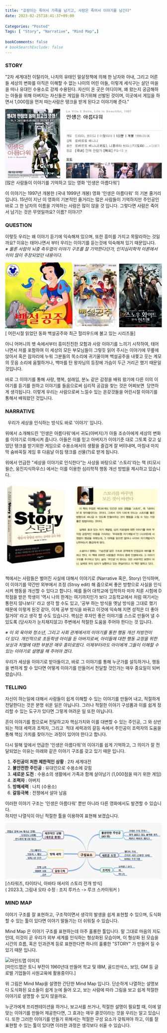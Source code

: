 ```yaml
---
title: "호랑이는 죽어서 가죽을 남기고, 사람은 죽어서 이야기를 남긴다"
date: 2023-02-25T18:41:37+09:00

Categories: "Posted"
Tags: [ "Story", "Narrative", "Mind Map",]

bookComments: false
# bookSearchExclude: false
---
```


### STORY 
"2차 세계대전 이탈리아, 나치의 유태인 말살정책에 의해 한 남자와 아내, 그리고 어른들 세상의 변화를 아직은 이해할 수 없는 나이의 어린 아들, 이렇게 세식구는 살던 마을을 떠나 유대인 수용소로 강제 수용된다. 자신이 온 곳은 어디이며, 왜 왔는지 궁금해하는 아들을 위해 아버지는 자신들은 게임을 하기위해 선발된 것이며, 이곳에서 게임을 하면서 1,000점을 먼저 따는사람은 탱크을 받게 된다고 이야기해 준다."  

![영화 인생은 아름다워 이미지](story1.png "출처 네이버 영화 사이트")  
[많은 사람들이 이야기를 기억하고 있는 영화 '인생은 아름다워']  

이 이야기는 1997년 개봉한 (국내 1999년 개봉) 영화 '인생은 아름다워' 의 기본 줄거리 입니다. 15년이 지난 이 영화의 기본적인 줄거리는 많은 사람들이 기억하지만 주인공인 바로 그 한 남자의 이름을 기억하는 사람은 많이 않을 것 입니다. 그렇다면 사람은 죽어서 남기는 것은 무엇일까요? 이름? 이야기? 
 
### QUESTION  
이렇듯 우리는 왜 이야기 듣기에 익숙해져 있으며, 또한 흥미를 가지고 목말라하는 것일까요? 이유는 태어나면서 부터 우리는 이야기를 듣는것에 익숙해져 있기 때문입니다.  
*※ 물론 사람의 뇌중 측두엽이 이야기 구조를 잘 기억한다던가, 인지심리학적 이론에서 이미 많이 주장되었던 내용이다.*  

![백설공주 이미지](story2.png "출처 구글 이미지")  
[ 어린시절 읽었던 동화 백설공주와 최근 헐리우드에 불고 있는 시리즈들]  

아니 어머니의 뱃 속에서부터 흥미진진한 모험과 사랑 이야기를 느끼기 시작하여, 태어나면서 저를 포함하여 이 세상의 모든 부모님들이 그렇듯 읽어 주시는 이야기에 무릎에 앉아서 혹은 잠자리에 누워 그분들의 목소리에 귀기울이며 백설공주을 내쫓고 웃는 계모의 웃음 소리에 움찔하거나, 백마를 탄 왕자님의 등장에 가슴이 두근 거리곤 했기 때문일 것입니다.  

바로 그 이야기를 통해 사랑, 행복, 설래임, 분노 같은 감정을 배워 왔기에 다른 이의 이야기를 듣기를 원하고 이야기를 들음으로써 심리적 공감을 찾는 것은 어찌보면  당연하게 생각됩니다. 이렇게 우리는 사람으로써 느낄수 있는 온갖것들을 어린시절 이야기를 통해서 배워왔던 것입니다. 
 
### NARRATIVE
 
우리가 세상을 인식하는 방식도 바로 '이야기' 입니다.  

위에서 소개해드린 '인생은 아름다워'에서 귀도(아버지)가 아들 조슈아에게 세상의 변화를 이야기로 이해시켜 줍니다. 아들은 이를 믿고 아버지가 이야기준 대로 그토록 갖고 싶었던 탱크를 받기위한 게임으로 수용소에서의 생활을 즐겁게 잘 버텨내며, 마침내 마지막 숨바꼭질 게임 후 다음날 아침 탱크를 선물(?)로 받게 됩니다.  

위에서 언급한 "세상을 이야기로 인식한다"는 사상을 바탕으로 '스토리'라는 책 (티모시 윌슨, 웅진지식하우스) 에서는 이를 이용한 심리학적 행동 개선 방법을 제시하고 있습니다.  

![스토리 책 이미지](story3.png "출처:네이버 북")

책에서는 사람들은 벌어진 사실에 대해서 이야기로 (Narrative 혹은, Story) 인식하며, 이 이야기를 약간만 외부에서 조정 (Stroy edit) 해 줌으로써 좋은 방향으로 사실을 인식시켜 행동을 개선할 수 있다고 합니다. 예를 들어 대학교에 입학하자 마자 치룬 시험에 D학점을 받은 학생이 '역시 나의 한계는 여기까지인가 보다 고등학교에서 처럼 여기서는 통한지 않나보다' 라고 생각 할 수도 있고, '공부 하는 방식을 옛날 
방식을 그대로 했기 때문에 이렇게 된것 같아, 이제 공부 방식을 바꿔고 이것에 익숙해 지면 성적은 더 좋아질거야' 라고 생각 할 수도 있습니다. 핵심은 후자인 좋은 이야기를 스스로 만들어 낼 수 있도록 (당사자가 눈치채지않고) 주변에서 적절한 도움을 주어야 한다는 것 입니다.  

*※ 이 외 육아와 청소년, 그리고 사회 관계에서의 이야기를 통한 행동 개선 처방전이 더 있다. 개인적으로 초등학생 아이을 둔 아버지로써, 아이들에 대한 행동 교정을 위한 보상과 처벌에 대한 부분은 매우 흥미로왔다. 이제부터라도 아이에게 그들이 이해할 수 있는 이야기로 설명을 해 주어야 겠다.*  

우리가 세상을 이야기로 받아들이고, 바로 그 이야기를 통해 누군가를 설득하거나, 행동을 변하게 할 수 있다면 어떻게 이야기를 만들어서 전달할 것인가는 매우 중요일이 되버렸습니다.  

### TELLING

자신이 하는일에 대해서 사람들이 쉽게 이해할 수 있는 이야기를 만들어 내고, 적절하게 전달한다는 것은 분명 쉬운 일은 아닙니다. 그러나 적절한 이야기 구성폼과 이를 쉽게 정리할 수 있는 도구가 있다면 그렇게 어려운 일 또한 아닙니다.  

흔이 이야기를 함으로써 전달하고자 핵심가치와 이를 대변할 수 있는 주인공, 그 와 상반되는 적대 세력과 조력자, 그리고  적대 세력과의 갈등 속에서 주인공이 조력자의 도움을 통해 핵심 가치를 찾아가는 과정이 있어야 한다고 합니다.  

다시 말해 앞에서 언급한 '인생은 아름다워'의 이야기를 쉽게 기억하고, 그 의미가 잘 전달되었는 이유는 아래와 같은 이야기 구조를 갖고 있기 때문 입니다. 
 
1. **주인공이 처한 제한적인 상황**  : 2차 세계대전
2. **불안전한 주인공**            : 유대인으로 수용소에 갖힘
3. **새로운 도전**               : 수용소의 생활에서 가족과 함께 살아남기 (1,000점을 따기 위한 게임)
4. **조력자**                    : 아버지
5. **방해세력**                  : 나치 (수용소)
6. **갈등극복**                  : 전쟁에서 살아 남음   

이러한 이야기 구조는 '인생은 아름다워' 뿐만 아니라 다른 영화에서도 발견할 수 있습니다.  
하지만 나열식이 아닌 적절한 툴을 이용하여 표현해 보겠습니다.  

![스토리 마인드 맵 이미지](story4.png)  
[스타워즈, 타이타닉, 아바타 에서의 스토리 전개 방식]  
( 2023.3, 그림내 오타 수정 : 조지 루카스 -> 루크 스카이워커 )
 
### MIND MAP

이야기 구조를 잘 표현하고, 구조적이면서 생각의 발생을 쉽게 표현할 수 있으며, 도식화할 수 있는 툴이 있다면 이야기 말들기는 더 쉬워질 수 있습니다.

Mind Map 은 이야기 구조를 표현하는데 아주 훌륭한 툴입니다. 말 그대로 마음의 지도 인데, 이것이 곧 우리가 외부 세계를 인식하는 형상화된 모습이며, 이 형상화 된 모습을 시간의 흐름, 혹은 인과관계 등로 표현한다면 하나의 훌륭한 "STORY" 가 만들어 질 수 있기 때문 입니다.

![마인드맵 이미지](2023-02-25-19-02-26.png)  
[마인드맵은 토니 부잔이 1960년대 만들어 학교 및 IBM, 골드만삭스, 보잉, GM 등 글로벌 기업들이 사원교육에 활용중이다.]  

위 그림은 Mind Map을 설명한 간단한 Mind Map 입니다. 단순하게 나열하는 설명보다 도식화된 요소들이 쉽게 눈에 들어 오고, 보는 사람에 따라 그림을 보고 쉽게 적절한 이야기로 설명할 수 있지 않을까요.  

누군가에게 프리젠테이션을 하거나, 보고서를 쓰거나, 적절한 설명이 필요할 때, 이에 알맞는 이야기를 만들어 제공한다면, 그 효과는 매우 클것이라는 것을 우리는 알고 있습니다. 또한 그러한 이야기를 만들기 위해서는 적절한 구성 요소가 갖춰져야 하고, 이를 잘 표현할 수 있는 툴이 있다면 이러한 과정은 생각보다 쉬울 수 있습니다. 
      